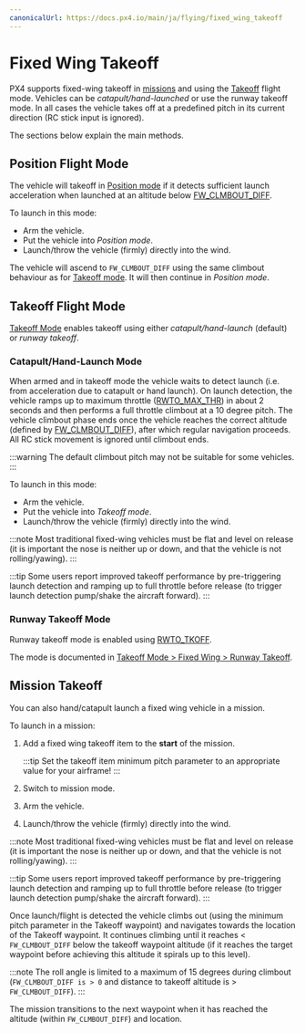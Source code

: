 ```yaml
---
canonicalUrl: https://docs.px4.io/main/ja/flying/fixed_wing_takeoff
---
```


# Fixed Wing Takeoff

PX4 supports fixed-wing takeoff in [missions](#mission-takeoff) and using the [Takeoff](#takeoff-flight-mode) flight mode. Vehicles can be *catapult/hand-launched* or use the runway takeoff mode. <!-- runway support in missions? -->
In all cases the vehicle takes off at a predefined pitch in its current direction (RC stick input is ignored).

The sections below explain the main methods.

## Position Flight Mode

The vehicle will takeoff in [Position mode](../flight_modes/position_fw.md) if it detects sufficient launch acceleration when launched at an altitude below [FW_CLMBOUT_DIFF](../advanced_config/parameter_reference.md#FW_CLMBOUT_DIFF).

To launch in this mode:
- Arm the vehicle.
- Put the vehicle into *Position mode*.
- Launch/throw the vehicle (firmly) directly into the wind.

The vehicle will ascend to `FW_CLMBOUT_DIFF` using the same climbout behaviour as for [Takeoff mode](#takeoff-flight-mode). It will then continue in *Position mode*.

## Takeoff Flight Mode

[Takeoff Mode](../flight_modes/takeoff.md#fixed_wing) enables takeoff using either *catapult/hand-launch* (default) or *runway takeoff*.

### Catapult/Hand-Launch Mode

When armed and in takeoff mode the vehicle waits to detect launch (i.e. from acceleration due to catapult or hand launch). On launch detection, the vehicle ramps up to maximum throttle ([RWTO_MAX_THR](../advanced_config/parameter_reference.md#RWTO_MAX_THR)) in about 2 seconds and then performs a full throttle climbout at a 10 degree pitch. The vehicle climbout phase ends once the vehicle reaches the correct altitude (defined by [FW_CLMBOUT_DIFF](../advanced_config/parameter_reference.md#FW_CLMBOUT_DIFF)), after which regular navigation proceeds. All RC stick movement is ignored until climbout ends.

:::warning
The default climbout pitch may not be suitable for some vehicles. <!-- see https://github.com/PX4/PX4-Autopilot/pull/9243 -->
:::

To launch in this mode:
- Arm the vehicle.
- Put the vehicle into *Takeoff mode*.
- Launch/throw the vehicle (firmly) directly into the wind.

:::note
Most traditional fixed-wing vehicles must be flat and level on release (it is important the nose is neither up or down, and that the vehicle is not rolling/yawing).
:::

:::tip
Some users report improved takeoff performance by pre-triggering launch detection and ramping up to full throttle before release (to trigger launch detection pump/shake the aircraft forward).
:::

### Runway Takeoff Mode

Runway takeoff mode is enabled using [RWTO_TKOFF](../advanced_config/parameter_reference.md#RWTO_TKOFF).

The mode is documented in [Takeoff Mode > Fixed Wing > Runway Takeoff](../flight_modes/takeoff.md#runway_launch).

## Mission Takeoff

You can also hand/catapult launch a fixed wing vehicle in a mission.

To launch in a mission:
1. Add a fixed wing takeoff item to the **start** of the mission.

   :::tip
Set the takeoff item minimum pitch parameter to an appropriate value for your airframe!
:::
1. Switch to mission mode.
1. Arm the vehicle.
1. Launch/throw the vehicle (firmly) directly into the wind.

:::note
Most traditional fixed-wing vehicles must be flat and level on release (it is important the nose is neither up or down, and that the vehicle is not rolling/yawing).
:::

:::tip
Some users report improved takeoff performance by pre-triggering launch detection and ramping up to full throttle before release (to trigger launch detection pump/shake the aircraft forward).
:::

Once launch/flight is detected the vehicle climbs out (using the minimum pitch parameter in the Takeoff waypoint) and navigates  towards the location of the Takeoff waypoint. It continues climbing until it reaches < `FW_CLMBOUT_DIFF` below the takeoff waypoint altitude (if it reaches the target waypoint before achieving this altitude it spirals up to this level).

:::note
The roll angle is limited to a maximum of 15 degrees during climbout (`FW_CLMBOUT_DIFF is > 0` and distance to takeoff altitude is > `FW_CLMBOUT_DIFF`).
:::

The mission transitions to the next waypoint when it has reached the altitude (within `FW_CLMBOUT_DIFF`) and location.
